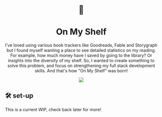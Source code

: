 <p align="center">
  <h1 align="center">📖</h1>
</p>
<h1 align="center">
  On My Shelf
</h1>
<p align="center">
I've loved using various book trackers like Goodreads, Fable and Storygraph but I found myself wanting a place to see detailed statistics on my reading. For example, how much money have I saved by going to the library? Or insights into the diversity of my shelf. So, I wanted to create something to solve this problem, and focus on strengthening my full stack development skills. And that's how "On My Shelf" was born!
</p>
<p align="center">
  <img src="https://github.com/user-attachments/assets/8a0bb6f0-9e4f-4f5a-b916-071a2526a8ad" />
</p>

## 🛠 set-up
This is a current WIP, check back later for more!